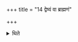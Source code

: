 +++
title = "14 द्वेष्यं वा ब्राह्मणं"

+++

<details><summary>थिते</summary>

द्वेष्यं वा ब्राह्मणं वृत्वा तस्मा अश्वं रुक्मप्रतिमुक्तं दद्यात् १४
</details>
